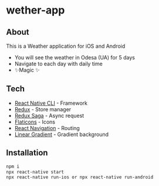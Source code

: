 # wether-app
## About

This is a Weather application for iOS and Android

- You will see the weather in Odesa (UA) for 5 days
- Navigate to each day with daily time
- ✨Magic ✨

## Tech

- [React Native CLI](https://reactnative.dev/docs/environment-setup) - Framework
- [Redux](https://redux-toolkit.js.org/) - Store manager
- [Redux Saga](https://redux-saga.js.org/) - Async request
- [Flaticons](https://www.flaticon.com/ru/) - Icons 
- [React Navigation](https://reactnavigation.org/) - Routing
- [Linear Gradient](https://github.com/react-native-linear-gradient/react-native-linear-gradient) - Gradient background

## Installation

```sh
npm i
npx react-native start
npx react-native run-ios or npx react-native run-android
```
